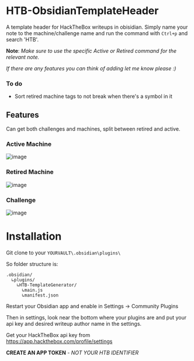 # HTB-ObsidianTemplateHeader

A template header for HackTheBox writeups in obisidian. Simply name your note to the machine/challenge name and run the command with `Ctrl+p` and search 'HTB'.

**Note**: _Make sure to use the specific Active or Retired command for the relevant note._

_If there are any features you can think of adding let me know please :)_

### To do
- Sort retired machine tags to not break when there's a symbol in it

## Features

Can get both challenges and machines, split between retired and active.

### Active Machine
![image](https://github.com/user-attachments/assets/86ab13cd-5c7e-47a1-9892-f3a3feec20dc)

### Retired Machine
![image](https://github.com/user-attachments/assets/4d78a535-6718-4b20-8b7a-251a4a8037df)

### Challenge
![image](https://github.com/user-attachments/assets/6aa27ba8-e70d-40a1-b3d0-73fde317698b)


# Installation

Git clone to your `YOURVAULT\.obsidian\plugins\`

So folder structure is:

```
.obsidian/
  ↳plugins/
    ↳HTB-TemplateGenerator/
      ↳main.js
      ↳manifest.json
```

Restart your Obsidian app and enable in Settings -> Community Plugins

Then in settings, look near the bottom where your plugins are and put your api key and desired writeup author name in the settings.

Get your HackTheBox api key from https://app.hackthebox.com/profile/settings 

**CREATE AN APP TOKEN** - _NOT YOUR HTB IDENTIFIER_
